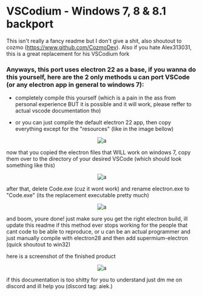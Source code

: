 # VSCodium - Windows 7, 8 & 8.1 backport

This isn't really a fancy readme but I don't give a shit,
also shoutout to cozmo (https://www.github.com/CozmoDev). Also if you hate Alex313031, this is a great replacement for his VSCodium fork

### Anyways, this port uses electron 22 as a base, if you wanna do this yourself, here are the 2 only methods u can port VSCode (or any electron app in general to windows 7):

- completely compile this yourself (which is a pain in the ass from personal experience BUT it is possible and it will work, please reffer to actual vscode documentation tho)

- or you can just compile the default electron 22 app, then copy everything except for the "resources" (like in the image bellow)

<p align="center">
  <img alt="a" src="https://media.discordapp.net/attachments/721626533290180730/1198017044470321253/image.png">
</p>

now that you copied the electron files that WILL work on windows 7, copy them over to the directory of your desired VSCode (which should look something like this)
<p align="center">
  <img alt="a" src="https://media.discordapp.net/attachments/721626533290180730/1198017573514657852/image.png">
</p>

after that, delete Code.exe (cuz it wont work) and rename electron.exe to "Code.exe" (its the replacement executable pretty much)

<p align="center">
  <img alt="a" src="https://media.discordapp.net/attachments/721626533290180730/1198021416164003851/image.png">
</p>


and boom, youre done! just make sure you get the right electron build, ill update this readme if this method ever stops working for the people that cant code to be able to reproduce, or u can be an actual programmer and just manually compile with electron28 and then add supermium-electron (quick shoutout to win32)

here is a screenshot of the finished product

<p align="center">
  <img alt="a" src="https://media.discordapp.net/attachments/721626533290180730/1198021932960989346/image.png">
</p>

if this documentation is too shitty for you to understand just dm me on discord and ill help you (discord tag: aiek.)
